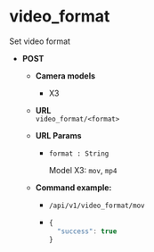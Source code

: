 video_format
=====
Set video format

* **POST**

  * **Camera models**
    * X3

  * **URL**  
    `video_format/<format>`
    
  * **URL Params**  
    * `format : String`
  
      Model X3: `mov`, `mp4`
      
  * **Command example:**
    * `/api/v1/video_format/mov`
    * ```javascript
      {
        "success": true
      }
      ```

